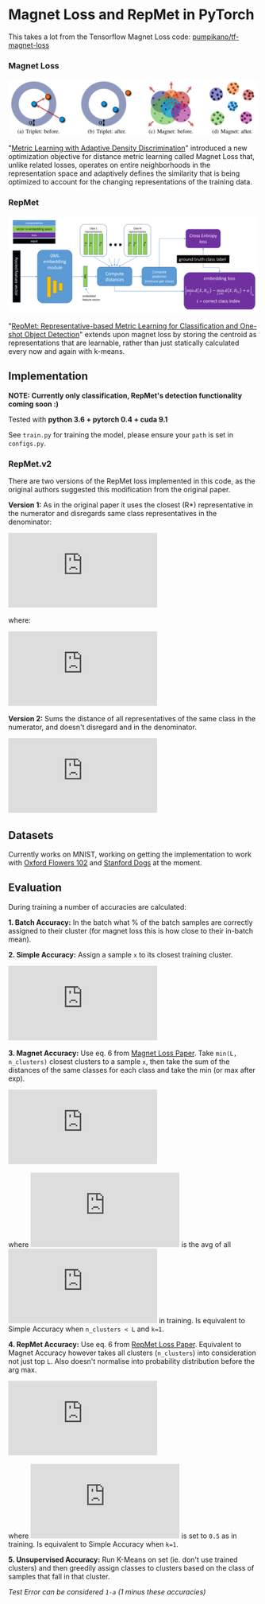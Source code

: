 # Magnet Loss and RepMet in PyTorch

This takes a lot from the Tensorflow Magnet Loss code: [pumpikano/tf-magnet-loss](https://github.com/pumpikano/tf-magnet-loss)

### Magnet Loss
![Figure 3 from paper](magnet.png)

"[Metric Learning with Adaptive Density Discrimination](http://arxiv.org/pdf/1511.05939v2.pdf)" introduced
a new optimization objective for distance metric learning called Magnet Loss that, unlike related losses,
operates on entire neighborhoods in the representation space and adaptively defines the similarity that is
being optimized to account for the changing representations of the training data.

### RepMet
![Figure 2 from paper](repmet.png)

"[RepMet: Representative-based Metric Learning for Classification and One-shot Object Detection](https://arxiv.org/pdf/1806.04728.pdf)"
extends upon magnet loss by storing the centroid as representations that are learnable, rather than just
 statically calculated every now and again with k-means.

## Implementation

**NOTE: Currently only classification, RepMet's detection functionality coming soon :)**

Tested with **python 3.6 + pytorch 0.4 + cuda 9.1**

See `train.py` for training the model, please ensure your `path` is set in `configs.py`.

### RepMet.v2
There are two versions of the RepMet loss implemented in this code, as the original authors suggested this modification from the original paper.

**Version 1:**
As in the original paper it uses the closest (R*) representative in the numerator and disregards same class representatives in the denominator:

![eq repmetv1](https://latex.codecogs.com/gif.latex?L%28%5CTheta%20%29%20%3D%20%5Cfrac%7B1%7D%7BN%7D%5Csum_%7Bn%3D1%7D%5E%7BN%7D%5Cleft%20%7C%20-%5Ctextup%7Blog%7D%20%5Cleft%20%28%20%5Cfrac%7Be%5E%7B-%5Cfrac%7B1%7D%7B2%5Csigma%5E2%7D%5Cleft%20%5C%7C%20E_n%20-%20R%5E*_n%20%5Cright%20%5C%7C%5E2_2%7D%7D%7B%5Cunderset%7Bi%3AC%28R_i%29%5Cneq%20C%28E_n%29%7D%5Csum%20e%5E%7B-%5Cfrac%7B1%7D%7B2%5Csigma%5E2%7D%5Cleft%20%5C%7C%20E_n%20-%20R_i%20%5Cright%20%5C%7C%5E2_2%7D%7D%20%5Cright%20%29%20&plus;%20%5Calpha%20%5Cright%20%7C_&plus;)

where:

![eq repmetv1b](https://latex.codecogs.com/gif.latex?R%5E*_n%20%3D%20%5Ctextup%7Barg%7D%20%5Cunderset%7Bi%3AC%28R_i%29%3DC%28E_n%29%7D%7B%5Ctextup%7Bmin%7D%7D%5Cleft%20%5C%7C%20E_n%20-%20R_i%20%5Cright%20%5C%7C)


**Version 2:**
Sums the distance of all representatives of the same class in the numerator, and doesn't disregard and in the denominator.

![eq repmetv2](https://latex.codecogs.com/gif.latex?L%28%5CTheta%20%29%20%3D%20%5Cfrac%7B1%7D%7BN%7D%5Csum_%7Bn%3D1%7D%5E%7BN%7D%5Cleft%20%7C%20-%5Ctextup%7Blog%7D%20%5Cleft%20%28%20%5Cfrac%7B%5Cunderset%7Bi%3AC%28R_i%29%3D%20C%28E_n%29%7D%5Csum%20e%5E%7B-%5Cfrac%7B1%7D%7B2%5Csigma%5E2%7D%5Cleft%20%5C%7C%20E_n%20-%20R_i%20%5Cright%20%5C%7C%5E2_2%7D%7D%7B%5Cunderset%7Bi%7D%5Csum%20e%5E%7B-%5Cfrac%7B1%7D%7B2%5Csigma%5E2%7D%5Cleft%20%5C%7C%20E_n%20-%20R_i%20%5Cright%20%5C%7C%5E2_2%7D%7D%20%5Cright%20%29%20&plus;%20%5Calpha%20%5Cright%20%7C_&plus;)

## Datasets
Currently works on MNIST, working on getting the implementation to work with [Oxford Flowers 102](http://www.robots.ox.ac.uk/~vgg/data/flowers/102/) and [Stanford Dogs](http://vision.stanford.edu/aditya86/ImageNetDogs/) at the moment.

## Evaluation
During training a number of accuracies are calculated:

**1. Batch Accuracy:**
In the batch what % of the batch samples are correctly assigned to their cluster (for magnet loss this is how close to their in-batch mean).

**2. Simple Accuracy:** 
Assign a sample `x` to its closest training cluster.

![eq simple](https://latex.codecogs.com/gif.latex?C%28x%29%20%3D%20C%28%5Ctextup%7Barg%7D%20%5Cunderset%7Bi%3D1%2C...%2Cn%5C_clusters%7D%7B%5Ctextup%7Bmin%7D%7D%20%5Cleft%20%5C%7C%20x%20-%20r_i%20%5Cright%20%5C%7C%5E2_2%29)
 
**3. Magnet Accuracy:** 
Use eq. 6 from [Magnet Loss Paper](http://arxiv.org/pdf/1511.05939v2.pdf). Take `min(L, n_clusters)` closest clusters to a sample `x`,
then take the sum of the distances of the same classes for each class and take the min (or max after exp).

![eq 6 ML](https://latex.codecogs.com/gif.latex?C%28x%29%20%3D%20%5Ctextup%7Barg%7D%20%5Cunderset%7Bc%3D1%2C...%2CN%7D%7B%5Ctextup%7Bmax%7D%7D%20%5Cfrac%7B%5Csum_%7Bl%3AC%28r_l%29%3Dc%7D%20e%5E%7B-%5Cfrac%7B1%7D%7B2%5Csigma%20%5E2%7D%20%5Cleft%20%5C%7C%20x%20-%20r_l%20%5Cright%20%5C%7C%5E2_2%7D%7D%7B%5Csum_%7Bl%3D1%7D%5E%7BL%7De%5E%7B-%5Cfrac%7B1%7D%7B2%5Csigma%20%5E2%7D%20%5Cleft%20%5C%7C%20x%20-%20r_l%20%5Cright%20%5C%7C%5E2_2%7D%7D)

where ![sig2](https://latex.codecogs.com/gif.latex?%5Csigma%20%5E2) is the avg of all ![sig2](https://latex.codecogs.com/gif.latex?%5Csigma%20%5E2) in training. Is equivalent to Simple Accuracy when `n_clusters < L` and `k=1`.

**4. RepMet Accuracy:** 
Use eq. 6 from [RepMet Loss Paper](https://arxiv.org/pdf/1806.04728.pdf). Equivalent to Magnet Accuracy however takes all clusters (`n_clusters`) into consideration not just top `L`.
Also doesn't normalise into probability distribution before the arg max.

![eq 6 RM](https://latex.codecogs.com/gif.latex?C%28x%29%20%3D%20%5Ctextup%7Barg%7D%20%5Cunderset%7Bc%3D1%2C...%2CN%7D%7B%5Ctextup%7Bmax%7D%7D%20%5Csum_%7Bi%3AC%28r_i%29%3Dc%7D%20e%5E%7B-%5Cfrac%7B1%7D%7B2%5Csigma%20%5E2%7D%20%5Cleft%20%5C%7C%20x%20-%20r_i%20%5Cright%20%5C%7C%5E2_2%7D)

where ![sig2](https://latex.codecogs.com/gif.latex?%5Csigma%20%5E2) is set to `0.5` as in training. Is equivalent to Simple Accuracy when `k=1`.

**5. Unsupervised Accuracy:** 
Run K-Means on set (ie. don't use trained clusters) and then greedily assign classes to clusters based on the class of samples that fall in that cluster.  

*Test Error can be considered `1-a` (1 minus these accuracies)*